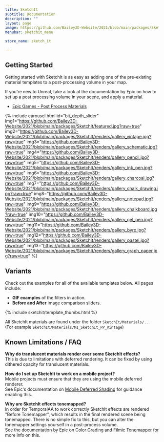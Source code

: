 ```yaml
---
title: SketchIt
subtitle: Documentation
description: ""
layout: page
image: https://github.com/Bailey3D-Website/2021/blob/main/packages/SketchIt/banner.png?raw=true
menubar: sketchit_menu

store_name: sketch_it

---
```


## Getting Started
<section id="getting_started"/>

Getting started with SketchIt is as easy as adding one of the pre-existing material templates to a post-processing volume in your map.

If you're new to Unreal, take a look at the documentation by Epic on how to set up a post processing volume in your scene, and apply a material.<br>
- [Epic Games - Post Process Materials](https://docs.unrealengine.com/4.27/en-US/RenderingAndGraphics/PostProcessEffects/PostProcessMaterials/)

{% include carousel.html id="bit_depth_slider"
  img1="https://github.com/Bailey3D-Website/2021/blob/main/packages/SketchIt/featured.jpg?raw=true"
  img2="https://github.com/Bailey3D-Website/2021/blob/main/packages/SketchIt/renders/gallery_vintage.jpg?raw=true"
  img3="https://github.com/Bailey3D-Website/2021/blob/main/packages/SketchIt/renders/gallery_schematic.jpg?raw=true"
  img4="https://github.com/Bailey3D-Website/2021/blob/main/packages/SketchIt/renders/gallery_pencil.jpg?raw=true"
  img5="https://github.com/Bailey3D-Website/2021/blob/main/packages/SketchIt/renders/gallery_ink_pen.jpg?raw=true"
  img6="https://github.com/Bailey3D-Website/2021/blob/main/packages/SketchIt/renders/gallery_charcoal.jpg?raw=true"
  img7="https://github.com/Bailey3D-Website/2021/blob/main/packages/SketchIt/renders/gallery_chalk_drawing.jpg?raw=true"
  img8="https://github.com/Bailey3D-Website/2021/blob/main/packages/SketchIt/renders/gallery_notepad.jpg?raw=true"
  img9="https://github.com/Bailey3D-Website/2021/blob/main/packages/SketchIt/renders/gallery_chalkboard.jpg?raw=true"
  img10="https://github.com/Bailey3D-Website/2021/blob/main/packages/SketchIt/renders/gallery_gel_pen.jpg?raw=true"
  img11="https://github.com/Bailey3D-Website/2021/blob/main/packages/SketchIt/renders/gallery_byro.jpg?raw=true"
  img12="https://github.com/Bailey3D-Website/2021/blob/main/packages/SketchIt/renders/gallery_pastel.jpg?raw=true"
  img13="https://github.com/Bailey3D-Website/2021/blob/main/packages/SketchIt/renders/gallery_graph_paper.jpg?raw=true"
%}

## Variants
<section id="variants"/>

Check out the examples for all of the available templates below. All pages include:
- <b>GIF examples</b> of the filters in action.
- <b>Before and After</b> image comparison sliders.

{% include sketchit/template_thumbs.html %}

All SketchIt materials are found under the folder `SketchIt/Materials/..`.<br>
(For example `SketchIt/Materials/MI_SketchIt_PP_Vintage`)

## Known Limitations / FAQ
<section id="limitations"/>

<b>Why do translucent materials render over some SketchIt effects?</b><br>
This is due to limitations with deferred rendering. It can be fixed by using dithered opacity for translucent materials.

<b>How do I set up SketchIt to work on a mobile project?</b><br>
Mobile projects must ensure that they are using the mobile deferred renderer.<br>
See Epic's documentation on [Mobile Deferred Shading](https://docs.unrealengine.com/5.1/en-US/using-the-mobile-deferred-shading-mode-in-unreal-engine/) for guidance enabling this.

<b>Why are SketchIt effects tonemapped?</b><br>
In order for TemporalAA to work correctly SketchIt effects are rendered "Before Tonemapper", which results in the final rendered scene being tonemapped.
There is no simple fix to this, but you can alter the tonemapper settings yourself in a post-process volume.<br>
See the documentation by Epic on [Color Grading and Filmic Tonemapper](https://docs.unrealengine.com/4.27/en-US/RenderingAndGraphics/PostProcessEffects/ColorGrading/) for more info on this.
